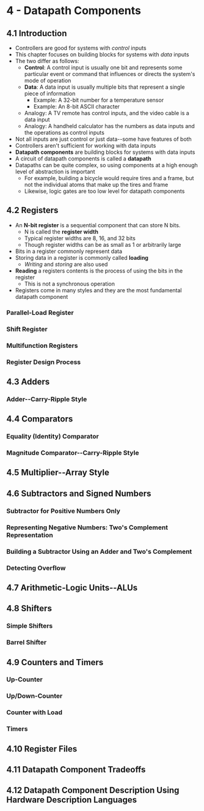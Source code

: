 # 4 - Datapath Components
## 4.1 Introduction
- Controllers are good for systems with *control* inputs
- This chapter focuses on building blocks for systems with *data* inputs
- The two differ as follows:
    - **Control**: A control input is usually one bit and represents some particular event or command that influences or directs the system's mode of operation
    - **Data**: A data input is usually multiple bits that represent a single piece of information
        - Example: A 32-bit number for a temperature sensor
        - Example: An 8-bit ASCII character
    - Analogy: A TV remote has control inputs, and the video cable is a data input
    - Analogy: A handheld calculator has the numbers as data inputs and the operations as control inputs
- Not all inputs are just control or just data--some have features of both
- Controllers aren't sufficient for working with data inputs
- **Datapath components** are building blocks for systems with data inputs
- A circuit of datapath components is called a **datapath**
- Datapaths can be quite complex, so using components at a high enough level of abstraction is important
    - For example, building a bicycle would require tires and a frame, but not the individual atoms that make up the tires and frame
    - Likewise, logic gates are too low level for datapath components
## 4.2 Registers
- An **N-bit register** is a sequential component that can store N bits.
    - N is called the **register width**
    - Typical register widths are 8, 16, and 32 bits
    - Though register widths can be as small as 1 or arbitrarily large
- Bits in a register commonly represent data
- Storing data in a register is commonly called **loading**
    - *Writing* and *storing* are also used
- **Reading** a registers contents is the process of using the bits in the register
    - This is not a synchronous operation
- Registers come in many styles and they are the most fundamental datapath component
### Parallel-Load Register

### Shift Register

### Multifunction Registers

### Register Design Process

## 4.3 Adders

### Adder--Carry-Ripple Style

## 4.4 Comparators

### Equality (Identity) Comparator

### Magnitude Comparator--Carry-Ripple Style

## 4.5 Multiplier--Array Style

## 4.6 Subtractors and Signed Numbers

### Subtractor for Positive Numbers Only

### Representing Negative Numbers: Two's Complement Representation

### Building a Subtractor Using an Adder and Two's Complement

### Detecting Overflow

## 4.7 Arithmetic-Logic Units--ALUs

## 4.8 Shifters

### Simple Shifters

### Barrel Shifter

## 4.9 Counters and Timers

### Up-Counter

### Up/Down-Counter

### Counter with Load

### Timers

## 4.10 Register Files

## 4.11 Datapath Component Tradeoffs

## 4.12 Datapath Component Description Using Hardware Description Languages